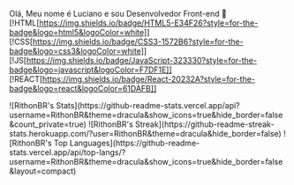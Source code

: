 Olá, Meu nome é Luciano e sou Desenvolvedor Front-end 🤙
[!HTML[https://img.shields.io/badge/HTML5-E34F26?style=for-the-badge&logo=html5&logoColor=white]]
[!CSS[https://img.shields.io/badge/CSS3-1572B6?style=for-the-badge&logo=css3&logoColor=white]]
[!JS[https://img.shields.io/badge/JavaScript-323330?style=for-the-badge&logo=javascript&logoColor=F7DF1E]]
[!REACT[https://img.shields.io/badge/React-20232A?style=for-the-badge&logo=react&logoColor=61DAFB]]


<div class="ContainerPrincipal">
  ![RithonBR's Stats](https://github-readme-stats.vercel.app/api?username=RithonBR&theme=dracula&show_icons=true&hide_border=false&count_private=true)
  ![RithonBR's Streak](https://github-readme-streak-stats.herokuapp.com/?user=RithonBR&theme=dracula&hide_border=false)
  ![RithonBR's Top Languages](https://github-readme-stats.vercel.app/api/top-langs/?username=RithonBR&theme=dracula&show_icons=true&hide_border=false&layout=compact)
</div>

